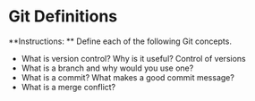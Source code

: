 # Git Definitions

**Instructions: ** Define each of the following Git concepts.

* What is version control?  Why is it useful?
Control of versions
* What is a branch and why would you use one?
* What is a commit? What makes a good commit message?
* What is a merge conflict?